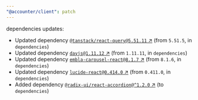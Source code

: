```yaml
---
"@accounter/client": patch
---
```

dependencies updates:
  - Updated dependency [`@tanstack/react-query@5.51.11` ↗︎](https://www.npmjs.com/package/@tanstack/react-query/v/5.51.11) (from `5.51.5`, in `dependencies`)
  - Updated dependency [`dayjs@1.11.12` ↗︎](https://www.npmjs.com/package/dayjs/v/1.11.12) (from `1.11.11`, in `dependencies`)
  - Updated dependency [`embla-carousel-react@8.1.7` ↗︎](https://www.npmjs.com/package/embla-carousel-react/v/8.1.7) (from `8.1.6`, in `dependencies`)
  - Updated dependency [`lucide-react@0.414.0` ↗︎](https://www.npmjs.com/package/lucide-react/v/0.414.0) (from `0.411.0`, in `dependencies`)
  - Added dependency [`@radix-ui/react-accordion@^1.2.0` ↗︎](https://www.npmjs.com/package/@radix-ui/react-accordion/v/1.2.0) (to `dependencies`)
